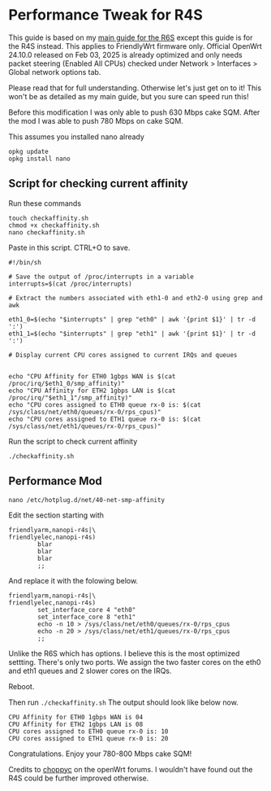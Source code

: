 # Performance Tweak for R4S

This guide is based on my [main guide for the R6S](https://github.com/StarWhiz/NanoPi-R6S-CPU-Optimization-for-Gigabit-SQM) except this guide is for the R4S instead. This applies to FriendlyWrt firmware only. Official OpenWrt 24.10.0 released on Feb 03, 2025 is already optimized and only needs packet steering (Enabled All CPUs) checked under Network > Interfaces > Global network options tab.

Please read that for full understanding. Otherwise let's just get on to it! This won't be as detailed as my main guide, but you sure can speed run this!

Before this modification I was only able to push 630 Mbps cake SQM. After the mod I was able to push 780 Mbps on cake SQM.

This assumes you installed nano already
```
opkg update
opkg install nano
```

## Script for checking current affinity
Run these commands
```
touch checkaffinity.sh
chmod +x checkaffinity.sh
nano checkaffinity.sh
```
Paste in this script. CTRL+O to save.
```
#!/bin/sh

# Save the output of /proc/interrupts in a variable
interrupts=$(cat /proc/interrupts)

# Extract the numbers associated with eth1-0 and eth2-0 using grep and awk

eth1_0=$(echo "$interrupts" | grep "eth0" | awk '{print $1}' | tr -d ':')
eth1_1=$(echo "$interrupts" | grep "eth1" | awk '{print $1}' | tr -d ':')

# Display current CPU cores assigned to current IRQs and queues


echo "CPU Affinity for ETH0 1gbps WAN is $(cat /proc/irq/$eth1_0/smp_affinity)"
echo "CPU Affinity for ETH2 1gbps LAN is $(cat /proc/irq/"$eth1_1"/smp_affinity)"
echo "CPU cores assigned to ETH0 queue rx-0 is: $(cat /sys/class/net/eth0/queues/rx-0/rps_cpus)"
echo "CPU cores assigned to ETH1 queue rx-0 is: $(cat /sys/class/net/eth1/queues/rx-0/rps_cpus)"
```
Run the script to check current affinity
```
./checkaffinity.sh
```

## Performance Mod
```
nano /etc/hotplug.d/net/40-net-smp-affinity
```

Edit the section starting with
```
friendlyarm,nanopi-r4s|\
friendlyelec,nanopi-r4s)
        blar
        blar
        blar
        ;;
```

And replace it with the folowing below. 
```
friendlyarm,nanopi-r4s|\
friendlyelec,nanopi-r4s)
        set_interface_core 4 "eth0"
        set_interface_core 8 "eth1"
        echo -n 10 > /sys/class/net/eth0/queues/rx-0/rps_cpus
        echo -n 20 > /sys/class/net/eth1/queues/rx-0/rps_cpus
        ;;
```
Unlike the R6S which has options. I believe this is the most optimized settting. There's only two ports. We assign the two faster cores on the eth0 and eth1 queues and 2 slower cores on the IRQs.

Reboot.

Then run `./checkaffinity.sh`
The output should look like below now.

```
CPU Affinity for ETH0 1gbps WAN is 04
CPU Affinity for ETH2 1gbps LAN is 08
CPU cores assigned to ETH0 queue rx-0 is: 10
CPU cores assigned to ETH1 queue rx-0 is: 20
```
Congratulations. Enjoy your 780-800 Mbps cake SQM!

Credits to [choppyc](https://forum.openwrt.org/t/nanopi-r6s-with-openwrt/167611/94?u=starwhiz) on the openWrt forums. I wouldn't have found out the R4S could be further improved otherwise.
